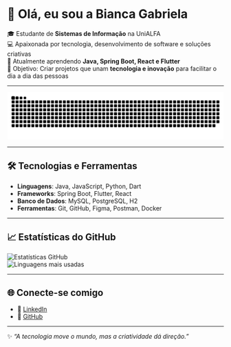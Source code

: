 # 👋 Olá, eu sou a Bianca Gabriela  

🎓 Estudante de **Sistemas de Informação** na UniALFA  
💻 Apaixonada por tecnologia, desenvolvimento de software e soluções criativas  
🌱 Atualmente aprendendo **Java, Spring Boot, React e Flutter**  
🎯 Objetivo: Criar projetos que unam **tecnologia e inovação** para facilitar o dia a dia das pessoas  

---

![snake](https://github.com/Platane/snk/raw/output/github-contribution-grid-snake.svg)

---

## 🛠️ Tecnologias e Ferramentas
- **Linguagens**: Java, JavaScript, Python, Dart  
- **Frameworks**: Spring Boot, Flutter, React  
- **Banco de Dados**: MySQL, PostgreSQL, H2  
- **Ferramentas**: Git, GitHub, Figma, Postman, Docker  

---

## 📈 Estatísticas do GitHub  

![Estatísticas GitHub](https://github-readme-stats.vercel.app/api?username=Bianc4Gabri3la&show_icons=true&theme=radical)  
![Linguagens mais usadas](https://github-readme-stats.vercel.app/api/top-langs/?username=Bianc4Gabri3la&layout=compact&theme=radical)  

---

## 🌐 Conecte-se comigo  

- 💼 [LinkedIn](https://www.linkedin.com/in/bianca-gabriela-silva-6b1415279)  
- 🐙 [GitHub](https://github.com/Bianc4Gabri3la)  

---

✨ *“A tecnologia move o mundo, mas a criatividade dá direção.”*  
